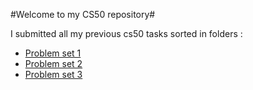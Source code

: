 #Welcome to my CS50 repository#

I submitted all my previous cs50 tasks sorted in folders :

- [Problem set 1](https://github.com/rahma-muhammad/my_cs50/tree/master/problem-set-1)
- [Problem set 2](https://github.com/rahma-muhammad/my_cs50/tree/master/problem-set-2)
- [Problem set 3](https://github.com/rahma-muhammad/my_cs50/tree/master/problem-set-3)